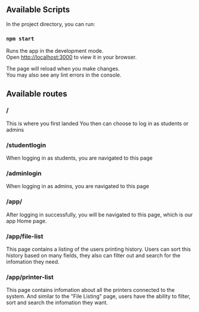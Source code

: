 ## Available Scripts

In the project directory, you can run:

### `npm start`

Runs the app in the development mode.\
Open [http://localhost:3000](http://localhost:3000) to view it in your browser.

The page will reload when you make changes.\
You may also see any lint errors in the console.

## Available routes

### /

This is where you first landed
You then can choose to log in as students or admins

### /studentlogin

When logging in as students, you are navigated to this page

### /adminlogin

When logging in as admins, you are navigated to this page

### /app/

After logging in successfully, you will be navigated to this page, which is our app Home page.

### /app/file-list

This page contains a listing of the users printing history. Users can sort this history based on many fields, they also can filter out and search for the infomation they need.

### /app/printer-list

This page contains infomation about all the printers connected to the system. And similar to the "File Listing" page, users have the ability to filter, sort and search the infomation they want.

